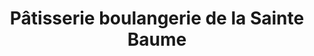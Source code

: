 ---
title: "Pâtisserie boulangerie de la Sainte Baume"
url: /nans-les-pins/patisserie-boulangerie-de-la-sainte-baume/
shop: Bäckerei
---
